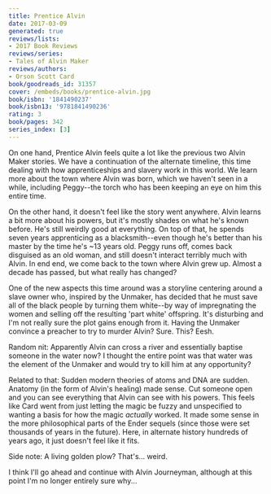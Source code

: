 ```yaml
---
title: Prentice Alvin
date: 2017-03-09
generated: true
reviews/lists:
- 2017 Book Reviews
reviews/series:
- Tales of Alvin Maker
reviews/authors:
- Orson Scott Card
book/goodreads_id: 31357
cover: /embeds/books/prentice-alvin.jpg
book/isbn: '1841490237'
book/isbn13: '9781841490236'
rating: 3
book/pages: 342
series_index: [3]
---
```

On one hand, Prentice Alvin feels quite a lot like the previous two Alvin Maker stories. We have a continuation of the alternate timeline, this time dealing with how apprenticeships and slavery work in this world. We learn more about the town where Alvin was born, which we haven't seen in a while, including Peggy--the torch who has been keeping an eye on him this entire time.  

On the other hand, it doesn't feel like the story went anywhere. Alvin learns a bit more about his powers, but it's mostly shades on what he's known before. He's still weirdly good at everything. On top of that, he spends seven years apprenticing as a blacksmith--even though he's better than his master by the time he's ~13 years old. Peggy runs off, comes back disguised as an old woman, and still doesn't interact terribly much with Alvin. In end end, we come back to the town where Alvin grew up. Almost a decade has passed, but what really has changed?  

<!--more-->

One of the new aspects this time around was a storyline centering around a slave owner who, inspired by the Unmaker, has decided that he must save all of the black people by turning them white--by way of impregnating the women and selling off the resulting 'part white' offspring. It's disturbing and I'm not really sure the plot gains enough from it. Having the Unmaker convince a preacher to try to murder Alvin? Sure. This? Eesh.  

Random nit: Apparently Alvin can cross a river and essentially baptise someone in the water now? I thought the entire point was that water was the element of the Unmaker and would try to kill him at any opportunity?  

Related to that: Sudden modern theories of atoms and DNA are sudden. Anatomy (in the form of Alvin's healing) made sense. Cut someone open and you can see everything that Alvin can see with his powers. This feels like Card went from just letting the magic be fuzzy and unspecified to wanting a basis for how the magic _actually_ worked. It made some sense in the more philosophical parts of the Ender sequels (since those were set thousands of years in the future). Here, in alternate history hundreds of years ago, it just doesn't feel like it fits.  

Side note: A living golden plow? That's... weird.  

I think I'll go ahead and continue with Alvin Journeyman, although at this point I'm no longer entirely sure why...
